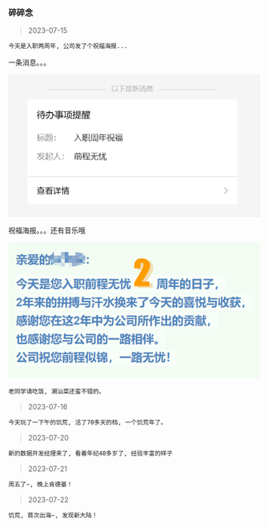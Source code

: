 ### 碎碎念

> 2023-07-15

```bash
今天是入职两周年, 公司发了个祝福海报...
```

一条消息。。。

![入职2周年祝福](daydaytalk.assets/image-20230715100333109.png)

祝福海报。。。还有音乐哦

![祝福海报](daydaytalk.assets/image-20230715101543162.png)

```bash
老同学请吃饭, 潮汕菜还蛮不错的。
```

> 2023-07-16

```bash
今天玩了一下午的饥荒, 活了70多天的档, 一个饥荒年了。
```


> 2023-07-20

```bash
新的数据开发经理来了, 看着年纪40多岁了, 经验丰富的样子
```

> 2023-07-21
```bash
周五了~, 晚上肯德基！
```

> 2023-07-22
```bash
饥荒, 首次出海~, 发现新大陆！
```

